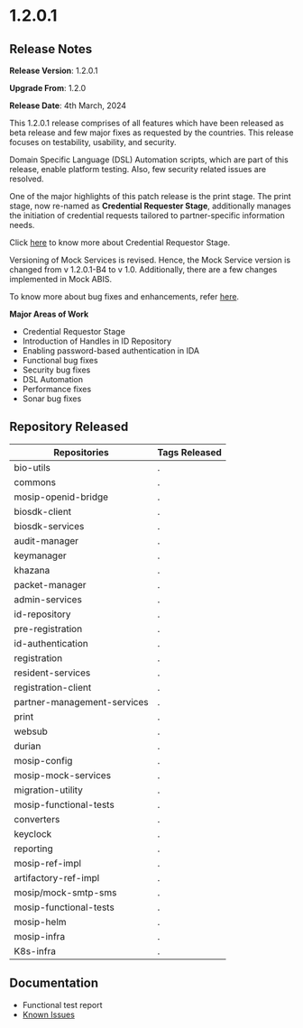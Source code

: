 # 1.2.0.1

## Release Notes

**Release Version**: 1.2.0.1 

**Upgrade From**: 1.2.0

**Release Date**: 4th March, 2024

This 1.2.0.1 release comprises of all features which have been released as beta release and few major fixes as requested by the countries. This release focuses on testability, usability, and security.

Domain Specific Language (DSL) Automation scripts, which are part of this release, enable platform testing. Also, few security related issues are resolved.

One of the major highlights of this patch release is the print stage. The print stage, now re-named as **Credential Requester Stage**, additionally manages the initiation of credential requests tailored to partner-specific information needs.  

Click [here](https://docs.mosip.io/1.2.0/modules/registration-processor#stages-and-services) to know more about Credential Requestor Stage.

Versioning of Mock Services is revised. Hence, the Mock Service version is changed from v 1.2.0.1-B4 to v 1.0. Additionally, there are a few changes implemented in Mock ABIS.

To know more about bug fixes and enhancements, refer [here](../1.2.0.1/enhancements-1.2.0.1.md).

**Major Areas of Work**

* Credential Requestor Stage
* Introduction of Handles in ID Repository
* Enabling password-based authentication in IDA
* Functional bug fixes
* Security bug fixes
* DSL Automation
* Performance fixes
* Sonar bug fixes

## Repository Released

| **Repositories**            | **Tags Released**                                                                    |
| --------------------------- | ------------------------------------------------------------------------------------ |
| bio-utils                   | .                                                                                    |
| commons                     | .                                                                                    |
| mosip-openid-bridge         | .                                                                                    |
| biosdk-client               | .                                                                                    |
| biosdk-services             | .                                                                                    |
| audit-manager               | .                                                                                    |
| keymanager                  | .                                                                                    |
| khazana                     | .                                                                                    |
| packet-manager              | .                                                                                    |
| admin-services              | .                                                                                    |
| id-repository               | .                                                                                    |
| pre-registration            | .                                                                                    |
| id-authentication           | .                                                                                    |
| registration                | .                                                                                    |
| resident-services           | .                                                                                    |
| registration-client         | .                                                                                    |
| partner-management-services | .                                                                                    |
| print                       | .                                                                                    |
| websub                      | .                                                                                    |
| durian                      | .                                                                                    |
| mosip-config                | .                                                                                    |
| mosip-mock-services         | .                                                                                    |
| migration-utility           | .                                                                                    |
| mosip-functional-tests      | .                                                                                    |
| converters                  | .                                                                                    |
| keyclock                    | .                                                                                    |
| reporting                   | .                                                                                    |
| mosip-ref-impl              | .                                                                                    |
| artifactory-ref-impl        | .                                                                                    |
| mosip/mock-smtp-sms         | .                                                                                    |
| mosip-functional-tests      | .                                                                                    |
| mosip-helm                  | .                                                                                    |
| mosip-infra                 | .                                                                                    |
| K8s-infra                   | .                                                                                    |

## Documentation

* Functional test report
* [Known Issues](https://mosip.atlassian.net/browse/MOSIP-29944?jql=labels%20%3D%20Known_Issue_1.2.0.1) 

